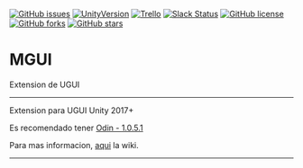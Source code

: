 [![GitHub issues](https://img.shields.io/github/issues/MOON-TYPE/MGUI.svg)](https://github.com/MOON-TYPE/MGUI/issues)
[![UnityVersion](https://img.shields.io/badge/Unity-2017.1.1p2-brightgreen.svg)](https://unity3d.com/es)
[![Trello](https://img.shields.io/badge/Trello-OFF-red.svg)](https://github.com/MOON-TYPE/MGUI)
[![Slack Status](https://moonantonio.herokuapp.com/badge.svg)](https://moonantonio.herokuapp.com/)
[![GitHub license](https://img.shields.io/badge/license-AGPL-blue.svg)](https://raw.githubusercontent.com/MOON-TYPE/MGUI/master/LICENSE)
[![GitHub forks](https://img.shields.io/github/forks/MOON-TYPE/MGUI.svg)](https://github.com/MOON-TYPE/MGUI/network)
[![GitHub stars](https://img.shields.io/github/stars/MOON-TYPE/MGUI.svg)](https://github.com/MOON-TYPE/MGUI/stargazers)

# MGUI
Extension de UGUI

---

Extension para UGUI Unity 2017+

Es recomendado tener [Odin - 1.0.5.1][1]

Para mas informacion, [aqui][2] la wiki.

---




[1]: https://www.assetstore.unity3d.com/en/#!/content/89041
[2]: https://github.com/MOON-TYPE/MGUI/wiki